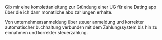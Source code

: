 Gib mir eine komplettanleitung zur Gründung einer UG für eine Dating app über die ich dann monatliche abo zahlungen erhalte.

Von unternehmensanmeldung über steuer anmeldung und korrekter automatischer buchhaltung verbunden mit dem Zahlungssystem bis hin zu einnahmen und korrekter steuerzahlung. 